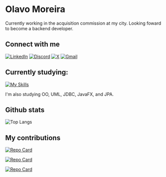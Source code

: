 # Olavo Moreira
Currently working in the acquisition commission at my city. Looking foward to become a backend developer.

## Connect with me

[![LinkedIn](https://img.shields.io/badge/LinkedIn-0077B5?style=for-the-badge&logo=linkedin&logoColor=white)](https://www.linkedin.com/in/olavospmoreira/)
[![Discord](https://img.shields.io/badge/Discord-7289DA?style=for-the-badge&logo=discord&logoColor=white)](https://discord.com/channels/@zeninxd/)
[![X](https://img.shields.io/badge/X-000?style=for-the-badge&logo=x)](https://x.com/zenoniwnl)
[![Gmail](https://img.shields.io/badge/Gmail-333333?style=for-the-badge&logo=gmail&logoColor=red)](mailto:olavomoreiranl@gmail.com)

## Currently studying:

[![My Skills](https://skillicons.dev/icons?i=java,spring,hibernate,mysql,mongodb&perline=7)](https://skillicons.dev)

I'm also studying OO, UML, JDBC, JavaFX, and JPA. 

## Github stats

![Top Langs](https://github-readme-stats-git-masterrstaa-rickstaa.vercel.app/api/top-langs/?username=zenonxd&layout=compact&bg_color=000&border_color=30A3DC&title_color=E94D5F&text_color=FFF) 

## My contributions
[![Repo Card](https://github-readme-stats.vercel.app/api/pin/?username=zenonxd&repo=dio-trilha-java-b&bg_color=000&border_color=30A3DC&show_icons=true&icon_color=30A3DC&title_color=E94D5F&text_color=FFF)](https://github.com/zenonxd/dio-trilha-java-b)

[![Repo Card](https://github-readme-stats.vercel.app/api/pin/?username=zenonxd&repo=Value-Filter&bg_color=000&border_color=30A3DC&show_icons=true&icon_color=30A3DC&title_color=E94D5F&text_color=FFF)](https://github.com/zenonxd/Value-Filter)

[![Repo Card](https://github-readme-stats.vercel.app/api/pin/?username=zenonxd&repo=AlphabeticOrder-Conditional&bg_color=000&border_color=30A3DC&show_icons=true&icon_color=30A3DC&title_color=E94D5F&text_color=FFF)](https://github.com/zenonxd/AlphabeticOrder-Conditional)
